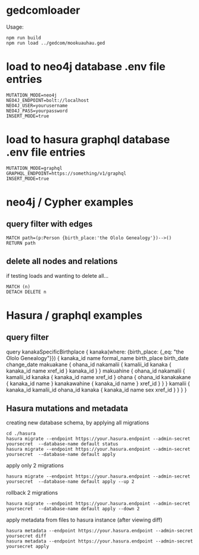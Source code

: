 
# gedcomloader

Usage:

```
npm run build
npm run load ../gedcom/mookuauhau.ged
```

# load to neo4j database .env file entries

```
MUTATION_MODE=neo4j
NEO4J_ENDPOINT=bolt://localhost
NEO4J_USER=yourusername
NEO4J_PASS=yourpassword
INSERT_MODE=true
```

# load to hasura graphql database .env file entries

```
MUTATION_MODE=graphql
GRAPHQL_ENDPOINT=https://something/v1/graphql
INSERT_MODE=true
```

# neo4j / Cypher examples

## query filter with edges

```
MATCH path=(p:Person {birth_place:'the Ololo Genealogy'})-->()
RETURN path
```

## delete all nodes and relations

if testing loads and wanting to delete all...

```
MATCH (n)
DETACH DELETE n
```

# Hasura / graphql examples

## query filter 

query kanakaSpecificBirthplace {
  kanaka(where: {birth_place: {_eq: "the Ololo Genealogy"}}) {
    kanaka_id
    name
    formal_name
    birth_place
    birth_date
    change_date
    makuakane {
      ohana_id
      nakamalii {
        kamalii_id
        kanaka {
          kanaka_id
          name
          xref_id
        }
        kanaka_id
      }
    }
    makuahine {
      ohana_id
      nakamalii {
        kamalii_id
        kanaka {
          kanaka_id
          name
          xref_id
        }
        ohana {
          ohana_id
          kanakakane {
            kanaka_id
            name
          }
          kanakawahine {
            kanaka_id
            name
          }
          xref_id
        }
      }
    }
    kamalii {
      kanaka_id
      kamalii_id
      ohana_id
      kanaka {
        kanaka_id
        name
        sex
        xref_id
      }
    }
  }
}

## Hasura mutations and metadata

creating new database schema, by applying all migrations 

```
cd ./hasura
hasura migrate --endpoint https://your.hasura.endpoint --admin-secret yoursecret  --database-name default status
hasura migrate --endpoint https://your.hasura.endpoint --admin-secret yoursecret  --database-name default apply
```

apply only 2 migrations 
```
hasura migrate --endpoint https://your.hasura.endpoint --admin-secret yoursecret  --database-name default apply --up 2
```

rollback 2 migrations 
```
hasura migrate --endpoint https://your.hasura.endpoint --admin-secret yoursecret  --database-name default apply --down 2
```

apply metadata from files to hasura instance (after viewing diff)
```
hasura metadata --endpoint https://your.hasura.endpoint --admin-secret yoursecret diff
hasura metadata --endpoint https://your.hasura.endpoint --admin-secret yoursecret apply
```

